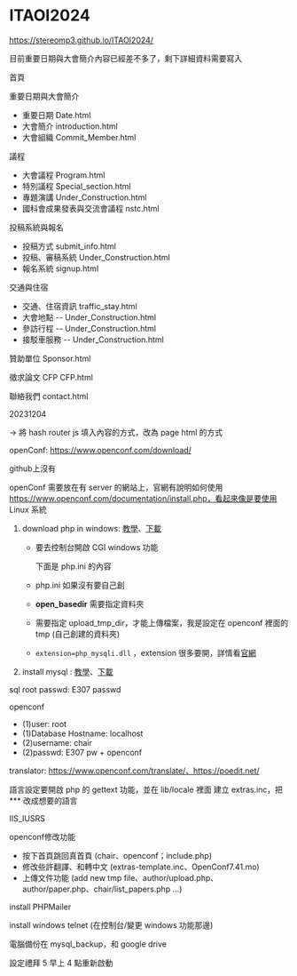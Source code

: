 # ITAOI2024

https://stereomp3.github.io/ITAOI2024/

目前重要日期與大會簡介內容已經差不多了，剩下詳細資料需要寫入

首頁

重要日期與大會簡介

* 重要日期 Date.html  
* 大會簡介 introduction.html
* 大會組織 Commit_Member.html

議程

* 大會議程 Program.html
* 特別議程 Special_section.html
* 專題演講 Under_Construction.html
* 國科會成果發表與交流會議程 nstc.html

投稿系統與報名

* 投稿方式 submit_info.html
* 投稿、審稿系統 Under_Construction.html
* 報名系統 signup.html

交通與住宿

* 交通、住宿資訊  traffic_stay.html
* 大會地點 -- Under_Construction.html
* 參訪行程 -- Under_Construction.html
* 接駁車服務 -- Under_Construction.html

贊助單位 Sponsor.html

徵求論文 CFP CFP.html

聯絡我們 contact.html



20231204

-> 將 hash router js 填入內容的方式，改為 page html 的方式



openConf: https://www.openconf.com/download/

github上沒有



openConf 需要放在有 server 的網站上，官網有說明如何使用 https://www.openconf.com/documentation/install.php，看起來像是要使用 Linux 系統

1. download php in windows: [教學](https://learn.microsoft.com/zh-tw/iis/application-frameworks/install-and-configure-php-on-iis/install-and-configure-php)、[下載](https://windows.php.net/downloads/releases/php-8.3.1-nts-Win32-vs16-x64.zip)
   * 要去控制台開啟 CGI windows 功能
   
     下面是 php.ini 的內容
   
   * php.ini 如果沒有要自己創
   
   * **open_basedir** 需要指定資料夾
   
   * 需要指定 upload_tmp_dir，才能上傳檔案，我是設定在 openconf 裡面的 tmp (自己創建的資料夾)
   
   * `extension=php_mysqli.dll` ，extension 很多要開，詳情看[官網](https://www.openconf.com/documentation/requirements.php)
   
2. install mysql : [教學](https://chwang12341.medium.com/mysql-%E5%AD%B8%E7%BF%92%E7%AD%86%E8%A8%98-%E4%BA%8C-%E4%B8%80%E5%88%86%E9%90%98%E8%BC%95%E9%AC%86%E7%9E%AD%E8%A7%A3%E5%A6%82%E4%BD%95%E5%9C%A8windows%E4%B8%8A%E5%AE%89%E8%A3%9Dmysql-63cce07c6a6c)、[下載](https://dev.mysql.com/get/Downloads/MySQLInstaller/mysql-installer-community-8.0.35.0.msi)

sql root passwd: E307 passwd

openconf

* (1)user: root
* (1)Database Hostname: localhost
* (2)username: chair
* (2)passwd: E307 pw + openconf



translator: https://www.openconf.com/translate/、https://poedit.net/

語言設定要開啟 php 的 gettext 功能，並在 lib/locale 裡面 建立 extras.inc，把 *** 改成想要的語言

IIS_IUSRS



openconf修改功能

* 按下首頁跳回真首頁 (chair、openconf；include.php)
* 修改些許翻譯、和轉中文 (extras-template.inc、OpenConf7.41.mo)
* 上傳文件功能 (add new tmp file、author/upload.php、author/paper.php、chair/list_papers.php ...)



install PHPMailer

install windows telnet (在控制台/變更 windows 功能那邊)



電腦備份在 mysql_backup，和 google drive

設定禮拜 5 早上 4 點重新啟動

